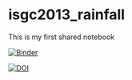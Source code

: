 # isgc2013_rainfall

This is my first shared notebook

[![Binder](https://replay.notebooks.egi.eu/badge_logo.svg)](https://replay.notebooks.egi.eu/v2/gh/glarocca/ISGC2023_rainfall.git/HEAD)

[![DOI](https://zenodo.org/badge/613453962.svg)](https://zenodo.org/badge/latestdoi/613453962)
